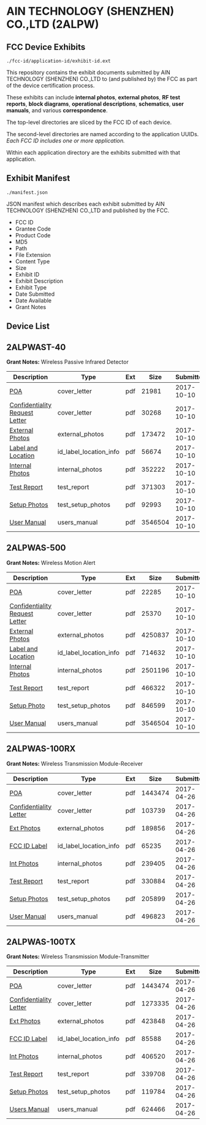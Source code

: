 # AIN TECHNOLOGY (SHENZHEN) CO.,LTD (2ALPW)
## FCC Device Exhibits

```
./fcc-id/application-id/exhibit-id.ext
```

This repository contains the exhibit documents submitted by AIN TECHNOLOGY (SHENZHEN) CO.,LTD to (and published by) the FCC as part of the device certification process.

These exhibits can include **internal photos**, **external photos**, **RF test reports**, **block diagrams**, **operational descriptions**, **schematics**, **user manuals**, and various **correspondence**.

The top-level directories are sliced by the FCC ID of each device.

The second-level directories are named according to the application UUIDs. *Each FCC ID includes one or more application.*

Within each application directory are the exhibits submitted with that application. 

## Exhibit Manifest

```
./manifest.json
```

JSON manifest which describes each exhibit submitted by AIN TECHNOLOGY (SHENZHEN) CO.,LTD and published by the FCC.

- FCC ID
- Grantee Code
- Product Code
- MD5
- Path
- File Extension
- Content Type
- Size
- Exhibit ID
- Exhibit Description
- Exhibit Type
- Date Submitted
- Date Available
- Grant Notes

## Device List
## 2ALPWAST-40
**Grant Notes:** Wireless Passive Infrared Detector

| Description | Type | Ext | Size | Submitted | Available |
| ----------- | ---- | --- | ---- | --------- | --------- |
| [POA](2ALPWAST-40/bca90c9aecc76f7c2256be7be03f777b/3596397.pdf) | cover_letter | pdf | 21981 | 2017-10-10 | 2017-10-10 |
| [Confidentiality Request Letter](2ALPWAST-40/bca90c9aecc76f7c2256be7be03f777b/3596398.pdf) | cover_letter | pdf | 30268 | 2017-10-10 | 2017-10-10 |
| [External Photos](2ALPWAST-40/bca90c9aecc76f7c2256be7be03f777b/3596378.pdf) | external_photos | pdf | 173472 | 2017-10-10 | 2017-10-10 |
| [Label and Location](2ALPWAST-40/bca90c9aecc76f7c2256be7be03f777b/3596380.pdf) | id_label_location_info | pdf | 56674 | 2017-10-10 | 2017-10-10 |
| [Internal Photos](2ALPWAST-40/bca90c9aecc76f7c2256be7be03f777b/3596382.pdf) | internal_photos | pdf | 352222 | 2017-10-10 | 2017-10-10 |
| [Test Report](2ALPWAST-40/bca90c9aecc76f7c2256be7be03f777b/3596389.pdf) | test_report | pdf | 371303 | 2017-10-10 | 2017-10-10 |
| [Setup Photos](2ALPWAST-40/bca90c9aecc76f7c2256be7be03f777b/3596390.pdf) | test_setup_photos | pdf | 92993 | 2017-10-10 | 2017-10-10 |
| [User Manual](2ALPWAST-40/bca90c9aecc76f7c2256be7be03f777b/3596391.pdf) | users_manual | pdf | 3546504 | 2017-10-10 | 2017-10-10 |
## 2ALPWAS-500
**Grant Notes:** Wireless Motion Alert

| Description | Type | Ext | Size | Submitted | Available |
| ----------- | ---- | --- | ---- | --------- | --------- |
| [POA](2ALPWAS-500/d0e9c33984d33155ceb0e91ccbabe79f/3596361.pdf) | cover_letter | pdf | 22285 | 2017-10-10 | 2017-10-10 |
| [Confidentiality Request Letter](2ALPWAS-500/d0e9c33984d33155ceb0e91ccbabe79f/3596362.pdf) | cover_letter | pdf | 25370 | 2017-10-10 | 2017-10-10 |
| [External Photos](2ALPWAS-500/d0e9c33984d33155ceb0e91ccbabe79f/3596355.pdf) | external_photos | pdf | 4250837 | 2017-10-10 | 2017-10-10 |
| [Label and Location](2ALPWAS-500/d0e9c33984d33155ceb0e91ccbabe79f/3596356.pdf) | id_label_location_info | pdf | 714632 | 2017-10-10 | 2017-10-10 |
| [Internal Photos](2ALPWAS-500/d0e9c33984d33155ceb0e91ccbabe79f/3596357.pdf) | internal_photos | pdf | 2501196 | 2017-10-10 | 2017-10-10 |
| [Test Report](2ALPWAS-500/d0e9c33984d33155ceb0e91ccbabe79f/3596358.pdf) | test_report | pdf | 466322 | 2017-10-10 | 2017-10-10 |
| [Setup Photo](2ALPWAS-500/d0e9c33984d33155ceb0e91ccbabe79f/3596359.pdf) | test_setup_photos | pdf | 846599 | 2017-10-10 | 2017-10-10 |
| [User Manual](2ALPWAS-500/d0e9c33984d33155ceb0e91ccbabe79f/3596360.pdf) | users_manual | pdf | 3546504 | 2017-10-10 | 2017-10-10 |
## 2ALPWAS-100RX
**Grant Notes:** Wireless Transmission Module-Receiver

| Description | Type | Ext | Size | Submitted | Available |
| ----------- | ---- | --- | ---- | --------- | --------- |
| [POA](2ALPWAS-100RX/7f5a4a682abadc7704825efaf80f8bd2/3372341.pdf) | cover_letter | pdf | 1443474 | 2017-04-26 | 2017-04-26 |
| [Confidentiality Letter](2ALPWAS-100RX/7f5a4a682abadc7704825efaf80f8bd2/3372342.pdf) | cover_letter | pdf | 103739 | 2017-04-26 | 2017-04-26 |
| [Ext Photos](2ALPWAS-100RX/7f5a4a682abadc7704825efaf80f8bd2/3372344.pdf) | external_photos | pdf | 189856 | 2017-04-26 | 2017-04-26 |
| [FCC ID Label](2ALPWAS-100RX/7f5a4a682abadc7704825efaf80f8bd2/3372345.pdf) | id_label_location_info | pdf | 65235 | 2017-04-26 | 2017-04-26 |
| [Int Photos](2ALPWAS-100RX/7f5a4a682abadc7704825efaf80f8bd2/3372346.pdf) | internal_photos | pdf | 239405 | 2017-04-26 | 2017-04-26 |
| [Test Report](2ALPWAS-100RX/7f5a4a682abadc7704825efaf80f8bd2/3372348.pdf) | test_report | pdf | 330884 | 2017-04-26 | 2017-04-26 |
| [Setup Photos](2ALPWAS-100RX/7f5a4a682abadc7704825efaf80f8bd2/3372349.pdf) | test_setup_photos | pdf | 205899 | 2017-04-26 | 2017-04-26 |
| [User Manual](2ALPWAS-100RX/7f5a4a682abadc7704825efaf80f8bd2/3372350.pdf) | users_manual | pdf | 496823 | 2017-04-26 | 2017-04-26 |
## 2ALPWAS-100TX
**Grant Notes:** Wireless Transmission Module-Transmitter

| Description | Type | Ext | Size | Submitted | Available |
| ----------- | ---- | --- | ---- | --------- | --------- |
| [POA](2ALPWAS-100TX/f579dc98bd4ad11a42ec5a3275f7296b/3372341.pdf) | cover_letter | pdf | 1443474 | 2017-04-26 | 2017-04-26 |
| [Confidentiality Letter](2ALPWAS-100TX/f579dc98bd4ad11a42ec5a3275f7296b/3372383.pdf) | cover_letter | pdf | 1273335 | 2017-04-26 | 2017-04-26 |
| [Ext Photos](2ALPWAS-100TX/f579dc98bd4ad11a42ec5a3275f7296b/3372385.pdf) | external_photos | pdf | 423848 | 2017-04-26 | 2017-04-26 |
| [FCC ID Label](2ALPWAS-100TX/f579dc98bd4ad11a42ec5a3275f7296b/3372386.pdf) | id_label_location_info | pdf | 85588 | 2017-04-26 | 2017-04-26 |
| [Int Photos](2ALPWAS-100TX/f579dc98bd4ad11a42ec5a3275f7296b/3372387.pdf) | internal_photos | pdf | 406520 | 2017-04-26 | 2017-04-26 |
| [Test Report](2ALPWAS-100TX/f579dc98bd4ad11a42ec5a3275f7296b/3372390.pdf) | test_report | pdf | 339708 | 2017-04-26 | 2017-04-26 |
| [Setup Photos](2ALPWAS-100TX/f579dc98bd4ad11a42ec5a3275f7296b/3372391.pdf) | test_setup_photos | pdf | 119784 | 2017-04-26 | 2017-04-26 |
| [Users Manual](2ALPWAS-100TX/f579dc98bd4ad11a42ec5a3275f7296b/3372392.pdf) | users_manual | pdf | 624466 | 2017-04-26 | 2017-04-26 |
